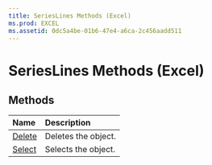 ```yaml
---
title: SeriesLines Methods (Excel)
ms.prod: EXCEL
ms.assetid: 0dc5a4be-01b6-47e4-a6ca-2c456aadd511
---
```



# SeriesLines Methods (Excel)

## Methods



|**Name**|**Description**|
|:-----|:-----|
|[Delete](serieslines-delete-method-excel.md)|Deletes the object.|
|[Select](serieslines-select-method-excel.md)|Selects the object.|

